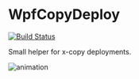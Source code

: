# WpfCopyDeploy

[![Build Status](https://dev.azure.com/johan-larsson/WpfCopyDeploy/_apis/build/status/WpfCopyDeploy-CI?branchName=master)](https://dev.azure.com/johan-larsson/WpfCopyDeploy/_build/latest?definitionId=13&branchName=master)

Small helper for x-copy deployments.

![animation](https://user-images.githubusercontent.com/1640096/53497581-c96e3000-3aa4-11e9-95c4-505b1ccc5eb9.gif)

